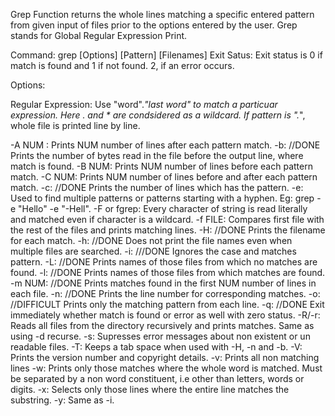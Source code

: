 Grep Function returns the whole lines matching a specific entered pattern from given input of files prior to the options entered by the user.
Grep stands for Global Regular Expression Print.

Command:
	grep [Options] [Pattern] [Filenames]
Exit Satus:
	Exit status is 0 if match is found and 1 if not found. 2, if an error occurs.

Options:

Regular Expression:
	Use "word".*"last word" to match a particuar expression. Here . and * are condsidered as a wildcard. If pattern is ".*", whole file is printed line by line.

-A NUM :
	Prints NUM number of lines after each pattern match.
-b: //DONE
	Prints the number of bytes read in the file before the output line, where match is found.
-B NUM:
	Prints NUM number of lines before each pattern match.
-C NUM:
	Prints NUM number of lines before and after each pattern match.
-c: //DONE
	Prints the number of lines which has the pattern.
-e:
	Used to find multiple patterns or patterns starting with a hyphen. Eg: grep -e "Hello" -e "-Hell".
-F or fgrep:
	Every character of string is read literally and matched even if character is a wildcard.
-f FILE:
	Compares first file with the rest of the files and prints matching lines.
-H: //DONE
	Prints the filename for each match.
-h: //DONE
	Does not print the file names even when multiple files are searched.
-i: ///DONE
	Ignores the case and matches pattern.
-L: //DONE
	Prints names of those files from which no matches are found.
-l: //DONE
	Prints names of those files from which matches are found.
-m NUM: //DONE
	Prints matches found in the first NUM number of lines in each file.
-n: //DONE
	Prints the line number for corresponding matches.
-o: //DIFFICULT
	Prints only the matching pattern from each line.
-q: //DONE
	Exit immediately whether match is found or error as well with zero status.
-R/-r:
	Reads all files from the directory recursively and prints matches. Same as using -d recurse.
-s:
	Supresses error messages about non existent or un readable files.
-T:
	Keeps a tab space when used with -H, -n and -b.
-V:
	Prints the version number and copyright details.
-v:
	Prints all non matching lines
-w:
	Prints only those matches where the whole word is matched. Must be separated by a non word constituent, i.e other than letters, words or digits.
-x:
	Selects only those lines where the entire line matches the substring.
-y:
	Same as -i.
